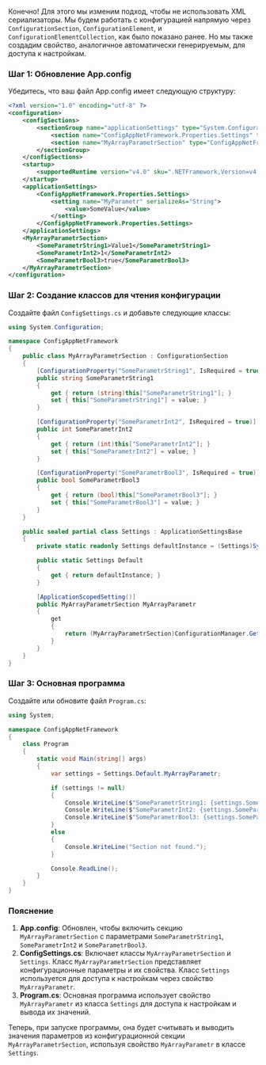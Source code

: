 Конечно! Для этого мы изменим подход, чтобы не использовать XML сериализаторы. Мы будем работать с конфигурацией напрямую через `ConfigurationSection`, `ConfigurationElement`, и `ConfigurationElementCollection`, как было показано ранее. Но мы также создадим свойство, аналогичное автоматически генерируемым, для доступа к настройкам.

### Шаг 1: Обновление App.config

Убедитесь, что ваш файл App.config имеет следующую структуру:

```xml
<?xml version="1.0" encoding="utf-8" ?>
<configuration>
    <configSections>
        <sectionGroup name="applicationSettings" type="System.Configuration.ApplicationSettingsGroup, System, Version=4.0.0.0, Culture=neutral, PublicKeyToken=b77a5c561934e089">
            <section name="ConfigAppNetFramework.Properties.Settings" type="System.Configuration.ClientSettingsSection, System, Version=4.0.0.0, Culture=neutral, PublicKeyToken=b77a5c561934e089" requirePermission="false" />
            <section name="MyArrayParametrSection" type="ConfigAppNetFramework.MyArrayParametrSection, ConfigAppNetFramework" requirePermission="false" />
        </sectionGroup>
    </configSections>
    <startup>
        <supportedRuntime version="v4.0" sku=".NETFramework,Version=v4.8" />
    </startup>
    <applicationSettings>
        <ConfigAppNetFramework.Properties.Settings>
            <setting name="MyParametr" serializeAs="String">
                <value>SomeValue</value>
            </setting>
        </ConfigAppNetFramework.Properties.Settings>
    </applicationSettings>
    <MyArrayParametrSection>
        <SomeParametrString1>Value1</SomeParametrString1>
        <SomeParametrInt2>1</SomeParametrInt2>
        <SomeParametrBool3>true</SomeParametrBool3>
    </MyArrayParametrSection>
</configuration>
```

### Шаг 2: Создание классов для чтения конфигурации

Создайте файл `ConfigSettings.cs` и добавьте следующие классы:

```csharp
using System.Configuration;

namespace ConfigAppNetFramework
{
    public class MyArrayParametrSection : ConfigurationSection
    {
        [ConfigurationProperty("SomeParametrString1", IsRequired = true)]
        public string SomeParametrString1
        {
            get { return (string)this["SomeParametrString1"]; }
            set { this["SomeParametrString1"] = value; }
        }

        [ConfigurationProperty("SomeParametrInt2", IsRequired = true)]
        public int SomeParametrInt2
        {
            get { return (int)this["SomeParametrInt2"]; }
            set { this["SomeParametrInt2"] = value; }
        }

        [ConfigurationProperty("SomeParametrBool3", IsRequired = true)]
        public bool SomeParametrBool3
        {
            get { return (bool)this["SomeParametrBool3"]; }
            set { this["SomeParametrBool3"] = value; }
        }
    }

    public sealed partial class Settings : ApplicationSettingsBase
    {
        private static readonly Settings defaultInstance = (Settings)Synchronized(new Settings());

        public static Settings Default
        {
            get { return defaultInstance; }
        }

        [ApplicationScopedSetting()]
        public MyArrayParametrSection MyArrayParametr
        {
            get
            {
                return (MyArrayParametrSection)ConfigurationManager.GetSection("MyArrayParametrSection");
            }
        }
    }
}
```

### Шаг 3: Основная программа

Создайте или обновите файл `Program.cs`:

```csharp
using System;

namespace ConfigAppNetFramework
{
    class Program
    {
        static void Main(string[] args)
        {
            var settings = Settings.Default.MyArrayParametr;

            if (settings != null)
            {
                Console.WriteLine($"SomeParametrString1: {settings.SomeParametrString1}");
                Console.WriteLine($"SomeParametrInt2: {settings.SomeParametrInt2}");
                Console.WriteLine($"SomeParametrBool3: {settings.SomeParametrBool3}");
            }
            else
            {
                Console.WriteLine("Section not found.");
            }

            Console.ReadLine();
        }
    }
}
```

### Пояснение

1. **App.config**: Обновлен, чтобы включить секцию `MyArrayParametrSection` с параметрами `SomeParametrString1`, `SomeParametrInt2` и `SomeParametrBool3`.
2. **ConfigSettings.cs**: Включает классы `MyArrayParametrSection` и `Settings`. Класс `MyArrayParametrSection` представляет конфигурационные параметры и их свойства. Класс `Settings` используется для доступа к настройкам через свойство `MyArrayParametr`.
3. **Program.cs**: Основная программа использует свойство `MyArrayParametr` из класса `Settings` для доступа к настройкам и вывода их значений.

Теперь, при запуске программы, она будет считывать и выводить значения параметров из конфигурационной секции `MyArrayParametrSection`, используя свойство `MyArrayParametr` в классе `Settings`.